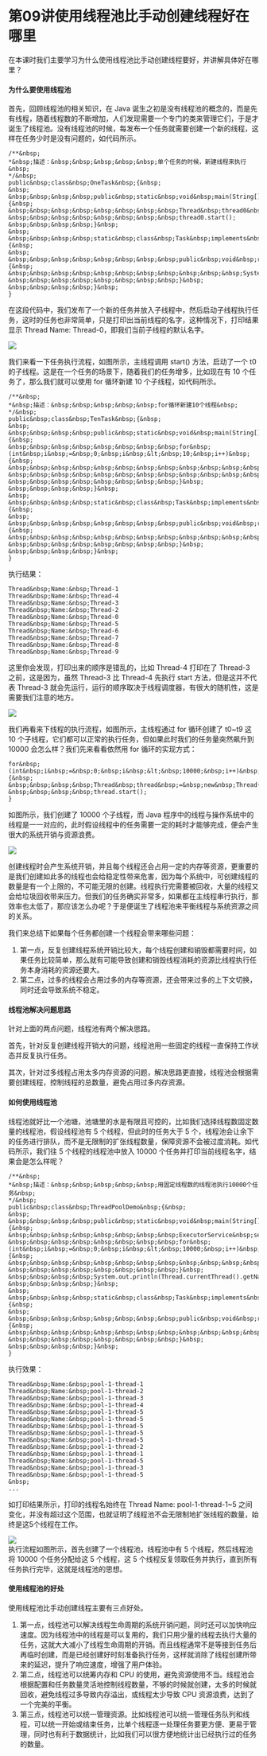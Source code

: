 # 第09讲使用线程池比手动创建线程好在哪里

在本课时我们主要学习为什么使用线程池比手动创建线程要好，并讲解具体好在哪里？

#### 为什么要使用线程池

首先，回顾线程池的相关知识，在 Java 诞生之初是没有线程池的概念的，而是先有线程，随着线程数的不断增加，人们发现需要一个专门的类来管理它们，于是才诞生了线程池。没有线程池的时候，每发布一个任务就需要创建一个新的线程，这样在任务少时是没有问题的，如代码所示。

```
/**&nbsp;
*&nbsp;描述：&nbsp;&nbsp;&nbsp;&nbsp;&nbsp;单个任务的时候，新建线程来执行&nbsp;
*/&nbsp;
public&nbsp;class&nbsp;OneTask&nbsp;{&nbsp;
&nbsp;
&nbsp;&nbsp;&nbsp;&nbsp;public&nbsp;static&nbsp;void&nbsp;main(String[]&nbsp;args)&nbsp;{&nbsp;
&nbsp;&nbsp;&nbsp;&nbsp;&nbsp;&nbsp;&nbsp;&nbsp;Thread&nbsp;thread0&nbsp;=&nbsp;new&nbsp;Thread(new&nbsp;Task());
&nbsp;&nbsp;&nbsp;&nbsp;&nbsp;&nbsp;&nbsp;&nbsp;thread0.start();
&nbsp;&nbsp;&nbsp;&nbsp;}&nbsp;
&nbsp;
&nbsp;&nbsp;&nbsp;&nbsp;static&nbsp;class&nbsp;Task&nbsp;implements&nbsp;Runnable&nbsp;{&nbsp;
&nbsp;
&nbsp;&nbsp;&nbsp;&nbsp;&nbsp;&nbsp;&nbsp;&nbsp;public&nbsp;void&nbsp;run()&nbsp;{&nbsp;
&nbsp;&nbsp;&nbsp;&nbsp;&nbsp;&nbsp;&nbsp;&nbsp;&nbsp;&nbsp;&nbsp;System.out.println("Thread&nbsp;Name:&nbsp;"&nbsp;+&nbsp;Thread.currentThread().getName());
&nbsp;&nbsp;&nbsp;&nbsp;&nbsp;&nbsp;&nbsp;&nbsp;}&nbsp;
&nbsp;&nbsp;&nbsp;&nbsp;}&nbsp;
}
```

在这段代码中，我们发布了一个新的任务并放入子线程中，然后启动子线程执行任务，这时的任务也非常简单，只是打印出当前线程的名字，这种情况下，打印结果显示 Thread Name: Thread-0，即我们当前子线程的默认名字。

![](https://s0.lgstatic.com/i/image2/M01/AC/D8/CgotOV3bl\_OAP8gZAAAYnEDwotE879.png)

我们来看一下任务执行流程，如图所示，主线程调用 start() 方法，启动了一个 t0 的子线程。这是在一个任务的场景下，随着我们的任务增多，比如现在有 10 个任务了，那么我们就可以使用 for 循环新建 10 个子线程，如代码所示。

```
/**&nbsp;
*&nbsp;描述：&nbsp;&nbsp;&nbsp;&nbsp;&nbsp;for循环新建10个线程&nbsp;
*/&nbsp;
public&nbsp;class&nbsp;TenTask&nbsp;{&nbsp;
&nbsp;
&nbsp;&nbsp;&nbsp;&nbsp;public&nbsp;static&nbsp;void&nbsp;main(String[]&nbsp;args)&nbsp;{&nbsp;
&nbsp;&nbsp;&nbsp;&nbsp;&nbsp;&nbsp;&nbsp;&nbsp;for&nbsp;(int&nbsp;i&nbsp;=&nbsp;0;&nbsp;i&nbsp;&lt;&nbsp;10;&nbsp;i++)&nbsp;{&nbsp;
&nbsp;&nbsp;&nbsp;&nbsp;&nbsp;&nbsp;&nbsp;&nbsp;&nbsp;&nbsp;&nbsp;&nbsp;Thread&nbsp;thread&nbsp;=&nbsp;new&nbsp;Thread(new&nbsp;Task());
&nbsp;&nbsp;&nbsp;&nbsp;&nbsp;&nbsp;&nbsp;&nbsp;&nbsp;&nbsp;&nbsp;&nbsp;thread.start();
&nbsp;&nbsp;&nbsp;&nbsp;&nbsp;&nbsp;&nbsp;&nbsp;}&nbsp;
&nbsp;&nbsp;&nbsp;&nbsp;}&nbsp;
&nbsp;
&nbsp;&nbsp;&nbsp;&nbsp;static&nbsp;class&nbsp;Task&nbsp;implements&nbsp;Runnable&nbsp;{&nbsp;
&nbsp;
&nbsp;&nbsp;&nbsp;&nbsp;&nbsp;&nbsp;&nbsp;&nbsp;public&nbsp;void&nbsp;run()&nbsp;{&nbsp;
&nbsp;&nbsp;&nbsp;&nbsp;&nbsp;&nbsp;&nbsp;&nbsp;&nbsp;&nbsp;&nbsp;&nbsp;System.out.println("Thread&nbsp;Name:&nbsp;"&nbsp;+&nbsp;Thread.currentThread().getName());
&nbsp;&nbsp;&nbsp;&nbsp;&nbsp;&nbsp;&nbsp;&nbsp;}&nbsp;
&nbsp;&nbsp;&nbsp;&nbsp;}&nbsp;
}
```

执行结果：

```
Thread&nbsp;Name:&nbsp;Thread-1
Thread&nbsp;Name:&nbsp;Thread-4
Thread&nbsp;Name:&nbsp;Thread-3
Thread&nbsp;Name:&nbsp;Thread-2
Thread&nbsp;Name:&nbsp;Thread-0
Thread&nbsp;Name:&nbsp;Thread-5
Thread&nbsp;Name:&nbsp;Thread-6
Thread&nbsp;Name:&nbsp;Thread-7
Thread&nbsp;Name:&nbsp;Thread-8
Thread&nbsp;Name:&nbsp;Thread-9
```

这里你会发现，打印出来的顺序是错乱的，比如 Thread-4 打印在了 Thread-3 之前，这是因为，虽然  Thread-3 比  Thread-4 先执行 start 方法，但是这并不代表  Thread-3 就会先运行，运行的顺序取决于线程调度器，有很大的随机性，这是需要我们注意的地方。

![](https://s0.lgstatic.com/i/image2/M01/AC/B8/CgoB5l3bmAiAKPcnAAAnuMuAyEc996.png)

我们再看来下线程的执行流程，如图所示，主线程通过 for 循环创建了 t0\~t9 这 10 个子线程，它们都可以正常的执行任务，但如果此时我们的任务量突然飙升到 10000 会怎么样？我们先来看看依然用 for 循环的实现方式：

```
for&nbsp;(int&nbsp;i&nbsp;=&nbsp;0;&nbsp;i&nbsp;&lt;&nbsp;10000;&nbsp;i++)&nbsp;{&nbsp;
&nbsp;&nbsp;&nbsp;&nbsp;Thread&nbsp;thread&nbsp;=&nbsp;new&nbsp;Thread(new&nbsp;Task());
&nbsp;&nbsp;&nbsp;&nbsp;thread.start();
}
```

如图所示，我们创建了 10000 个子线程，而 Java 程序中的线程与操作系统中的线程是一一对应的，此时假设线程中的任务需要一定的耗时才能够完成，便会产生很大的系统开销与资源浪费。

![](https://s0.lgstatic.com/i/image2/M01/AC/B8/CgoB5l3bmCWACy-0AABGfJcEe18035.png)

创建线程时会产生系统开销，并且每个线程还会占用一定的内存等资源，更重要的是我们创建如此多的线程也会给稳定性带来危害，因为每个系统中，可创建线程的数量是有一个上限的，不可能无限的创建。线程执行完需要被回收，大量的线程又会给垃圾回收带来压力。但我们的任务确实非常多，如果都在主线程串行执行，那效率也太低了，那应该怎么办呢？于是便诞生了线程池来平衡线程与系统资源之间的关系。

我们来总结下如果每个任务都创建一个线程会带来哪些问题：

1. 第一点，反复创建线程系统开销比较大，每个线程创建和销毁都需要时间，如果任务比较简单，那么就有可能导致创建和销毁线程消耗的资源比线程执行任务本身消耗的资源还要大。
2. 第二点，过多的线程会占用过多的内存等资源，还会带来过多的上下文切换，同时还会导致系统不稳定。

#### 线程池解决问题思路

针对上面的两点问题，线程池有两个解决思路。

首先，针对反复创建线程开销大的问题，线程池用一些固定的线程一直保持工作状态并反复执行任务。

其次，针对过多线程占用太多内存资源的问题，解决思路更直接，线程池会根据需要创建线程，控制线程的总数量，避免占用过多内存资源。

#### 如何使用线程池

线程池就好比一个池塘，池塘里的水是有限且可控的，比如我们选择线程数固定数量的线程池，假设线程池有 5 个线程，但此时的任务大于 5 个，线程池会让余下的任务进行排队，而不是无限制的扩张线程数量，保障资源不会被过度消耗。如代码所示，我们往 5 个线程的线程池中放入 10000 个任务并打印当前线程名字，结果会是怎么样呢？

```
/**&nbsp;
*&nbsp;描述：&nbsp;&nbsp;&nbsp;&nbsp;&nbsp;用固定线程数的线程池执行10000个任务&nbsp;
*/&nbsp;
public&nbsp;class&nbsp;ThreadPoolDemo&nbsp;{&nbsp;
&nbsp;
&nbsp;&nbsp;&nbsp;&nbsp;public&nbsp;static&nbsp;void&nbsp;main(String[]&nbsp;args)&nbsp;{&nbsp;
&nbsp;&nbsp;&nbsp;&nbsp;&nbsp;&nbsp;&nbsp;&nbsp;ExecutorService&nbsp;service&nbsp;=&nbsp;Executors.newFixedThreadPool(5);
&nbsp;&nbsp;&nbsp;&nbsp;&nbsp;&nbsp;&nbsp;&nbsp;for&nbsp;(int&nbsp;i&nbsp;=&nbsp;0;&nbsp;i&nbsp;&lt;&nbsp;10000;&nbsp;i++)&nbsp;{&nbsp;
&nbsp;&nbsp;&nbsp;&nbsp;&nbsp;&nbsp;&nbsp;&nbsp;&nbsp;&nbsp;&nbsp;&nbsp;service.execute(new&nbsp;Task());
&nbsp;&nbsp;&nbsp;&nbsp;&nbsp;&nbsp;&nbsp;&nbsp;}&nbsp;
&nbsp;&nbsp;&nbsp;&nbsp;System.out.println(Thread.currentThread().getName());
&nbsp;&nbsp;&nbsp;&nbsp;}&nbsp;
&nbsp;
&nbsp;&nbsp;&nbsp;&nbsp;static&nbsp;class&nbsp;Task&nbsp;implements&nbsp;Runnable&nbsp;{&nbsp;
&nbsp;
&nbsp;&nbsp;&nbsp;&nbsp;&nbsp;&nbsp;&nbsp;&nbsp;public&nbsp;void&nbsp;run()&nbsp;{&nbsp;
&nbsp;&nbsp;&nbsp;&nbsp;&nbsp;&nbsp;&nbsp;&nbsp;&nbsp;&nbsp;&nbsp;&nbsp;System.out.println("Thread&nbsp;Name:&nbsp;"&nbsp;+&nbsp;Thread.currentThread().getName());
&nbsp;&nbsp;&nbsp;&nbsp;&nbsp;&nbsp;&nbsp;&nbsp;}&nbsp;
&nbsp;&nbsp;&nbsp;&nbsp;}&nbsp;
}
```

执行效果：

```
Thread&nbsp;Name:&nbsp;pool-1-thread-1
Thread&nbsp;Name:&nbsp;pool-1-thread-2
Thread&nbsp;Name:&nbsp;pool-1-thread-3
Thread&nbsp;Name:&nbsp;pool-1-thread-4
Thread&nbsp;Name:&nbsp;pool-1-thread-5
Thread&nbsp;Name:&nbsp;pool-1-thread-5
Thread&nbsp;Name:&nbsp;pool-1-thread-5
Thread&nbsp;Name:&nbsp;pool-1-thread-5
Thread&nbsp;Name:&nbsp;pool-1-thread-5
Thread&nbsp;Name:&nbsp;pool-1-thread-2
Thread&nbsp;Name:&nbsp;pool-1-thread-1
Thread&nbsp;Name:&nbsp;pool-1-thread-5
Thread&nbsp;Name:&nbsp;pool-1-thread-3
Thread&nbsp;Name:&nbsp;pool-1-thread-5
&nbsp;
...
```

如打印结果所示，打印的线程名始终在 Thread Name: pool-1-thread-1\~5 之间变化，并没有超过这个范围，也就证明了线程池不会无限制地扩张线程的数量，始终是这5个线程在工作。

![](https://s0.lgstatic.com/i/image2/M01/AC/D8/CgotOV3bmEOAaIncAABOPHpwdNY412.png)\
执行流程如图所示，首先创建了一个线程池，线程池中有 5 个线程，然后线程池将 10000 个任务分配给这 5 个线程，这 5 个线程反复领取任务并执行，直到所有任务执行完毕，这就是线程池的思想。

#### 使用线程池的好处

使用线程池比手动创建线程主要有三点好处。

1. 第一点，线程池可以解决线程生命周期的系统开销问题，同时还可以加快响应速度。因为线程池中的线程是可以复用的，我们只用少量的线程去执行大量的任务，这就大大减小了线程生命周期的开销。而且线程通常不是等接到任务后再临时创建，而是已经创建好时刻准备执行任务，这样就消除了线程创建所带来的延迟，提升了响应速度，增强了用户体验。
2. 第二点，线程池可以统筹内存和 CPU 的使用，避免资源使用不当。线程池会根据配置和任务数量灵活地控制线程数量，不够的时候就创建，太多的时候就回收，避免线程过多导致内存溢出，或线程太少导致 CPU 资源浪费，达到了一个完美的平衡。
3. 第三点，线程池可以统一管理资源。比如线程池可以统一管理任务队列和线程，可以统一开始或结束任务，比单个线程逐一处理任务要更方便、更易于管理，同时也有利于数据统计，比如我们可以很方便地统计出已经执行过的任务的数量。
